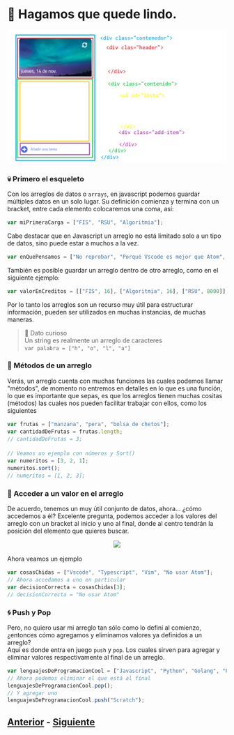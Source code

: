 # 💅 Hagamos que quede lindo.

<p align="center">
  <img  src="https://github.com/MiguelRAvila/MiPrimeraAplicacionWeb/blob/master/image4.png">
</p>

### 💀 Primero el esqueleto
Con los arreglos de datos o ``arrays``, en javascript podemos guardar múltiples datos en un solo lugar. Su definición comienza y termina 
con un bracket, entre cada elemento colocaremos una coma, así:
```javascript
var miPrimeraCarga = ["FIS", "RSU", "Algoritmia"];
```
Cabe destacar que en Javascript un arreglo no está limitado solo a un tipo de datos, sino puede estar a muchos a la vez.
```javascript
var enQuePensamos = ["No reprobar", "Porqué Vscode es mejor que Atom", true, false, 123];
```
También es posible guardar un arreglo dentro de otro arreglo, como en el siguiente ejemplo:
```javascript
var valorEnCreditos = [["FIS", 16], ["Algoritmia", 16], ["RSU", 8000]];
```
Por lo tanto los arreglos son un recurso muy útil para estructurar información, pueden ser utilizados en muchas instancias, de muchas maneras.
> :gem: Dato curioso
> <br> Un string es realmente un arreglo de caracteres
> <br> ``var palabra = ["h", "o", "l", "a"]`` 

### :pencil: Métodos de un arreglo
Verás, un arreglo cuenta con muchas funciones las cuales podemos llamar "métodos", de momento no entremos en detalles en lo que es una función, lo que es importante que sepas, es que los arreglos tienen muchas cositas (métodos) las cuales nos pueden facilitar trabajar con ellos, como los siguientes
```javascript
var frutas = ["manzana", "pera", "bolsa de chetos"];
var cantidadDeFrutas = frutas.length;
// cantidadDeFrutas = 3;

// Veamos un ejemplo con números y Sort()
var numeritos = [3, 2, 1];
numeritos.sort();
// numeritos = [1, 2, 3];
```

### :pushpin: Acceder a un valor en el arreglo
De acuerdo, tenemos un muy útil conjunto de datos, ahora... ¿cómo accedemos a él? Excelente pregunta, podemos acceder a los valores del arreglo con un bracket al inicio y uno al final, donde al centro tendrán la posición del elemento que quieres buscar.

<p align="center">
  <img src="https://github.com/WorkshopTechnology/Materiales/blob/master/Talleres/CuentosDeJavascript/arrayExample.png">
</p>

Ahora veamos un ejemplo 
```javascript
var cosasChidas = ["Vscode", "Typescript", "Vim", "No usar Atom"];
// Ahora accedamos a uno en particular
var decisionCorrecta = cosasChidas[3];
// decisionCorrecta = "No usar Atom"
```

### :cyclone: Push y Pop
Pero, no quiero usar mi arreglo tan sólo como lo definí al comienzo, ¿entonces cómo agregamos y eliminamos valores ya definidos a un arreglo?
<br>
Aquí es donde entra en juego ``push`` y ``pop``. Los cuales sirven para agregar y eliminar valores respectivamente al final de un arreglo.
```javascript
var lenguajesDeProgramacionCool = ["Javascript", "Python", "Golang", "PsInt"];
// Ahora podemos eliminar el que está al final
lenguajesDeProgramacionCool.pop();
// Y agregar uno
lenguajesDeProgramacionCool.push("Scratch");
```

## [Anterior](https://github.com/WorkshopTechnology/Materiales/blob/master/Talleres/CuentosDeJavascript/1.5.-comentariosVariables,prettyThings.md) - [Siguiente](https://github.com/WorkshopTechnology/Materiales/blob/master/Talleres/CuentosDeJavascript/4.-%20reusandoConFunciones.md)
